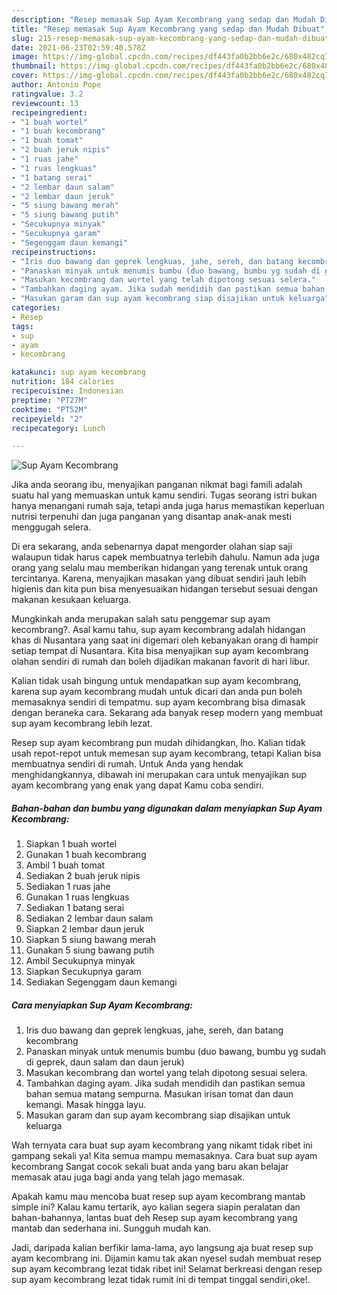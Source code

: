 ```yaml
---
description: "Resep memasak Sup Ayam Kecombrang yang sedap dan Mudah Dibuat"
title: "Resep memasak Sup Ayam Kecombrang yang sedap dan Mudah Dibuat"
slug: 215-resep-memasak-sup-ayam-kecombrang-yang-sedap-dan-mudah-dibuat
date: 2021-06-23T02:59:40.578Z
image: https://img-global.cpcdn.com/recipes/df443fa0b2bb6e2c/680x482cq70/sup-ayam-kecombrang-foto-resep-utama.jpg
thumbnail: https://img-global.cpcdn.com/recipes/df443fa0b2bb6e2c/680x482cq70/sup-ayam-kecombrang-foto-resep-utama.jpg
cover: https://img-global.cpcdn.com/recipes/df443fa0b2bb6e2c/680x482cq70/sup-ayam-kecombrang-foto-resep-utama.jpg
author: Antonio Pope
ratingvalue: 3.2
reviewcount: 13
recipeingredient:
- "1 buah wortel"
- "1 buah kecombrang"
- "1 buah tomat"
- "2 buah jeruk nipis"
- "1 ruas jahe"
- "1 ruas lengkuas"
- "1 batang serai"
- "2 lembar daun salam"
- "2 lembar daun jeruk"
- "5 siung bawang merah"
- "5 siung bawang putih"
- "Secukupnya minyak"
- "Secukupnya garam"
- "Segenggam daun kemangi"
recipeinstructions:
- "Iris duo bawang dan geprek lengkuas, jahe, sereh, dan batang kecombrang"
- "Panaskan minyak untuk menumis bumbu (duo bawang, bumbu yg sudah di geprek, daun salam dan daun jeruk)"
- "Masukan kecombrang dan wortel yang telah dipotong sesuai selera."
- "Tambahkan daging ayam. Jika sudah mendidih dan pastikan semua bahan semua matang sempurna. Masukan irisan tomat dan daun kemangi. Masak hingga layu."
- "Masukan garam dan sup ayam kecombrang siap disajikan untuk keluarga"
categories:
- Resep
tags:
- sup
- ayam
- kecombrang

katakunci: sup ayam kecombrang 
nutrition: 184 calories
recipecuisine: Indonesian
preptime: "PT27M"
cooktime: "PT52M"
recipeyield: "2"
recipecategory: Lunch

---
```



![Sup Ayam Kecombrang](https://img-global.cpcdn.com/recipes/df443fa0b2bb6e2c/680x482cq70/sup-ayam-kecombrang-foto-resep-utama.jpg)

Jika anda seorang ibu, menyajikan panganan nikmat bagi famili adalah suatu hal yang memuaskan untuk kamu sendiri. Tugas seorang istri bukan hanya menangani rumah saja, tetapi anda juga harus memastikan keperluan nutrisi terpenuhi dan juga panganan yang disantap anak-anak mesti menggugah selera.

Di era  sekarang, anda sebenarnya dapat mengorder olahan siap saji walaupun tidak harus capek membuatnya terlebih dahulu. Namun ada juga orang yang selalu mau memberikan hidangan yang terenak untuk orang tercintanya. Karena, menyajikan masakan yang dibuat sendiri jauh lebih higienis dan kita pun bisa menyesuaikan hidangan tersebut sesuai dengan makanan kesukaan keluarga. 



Mungkinkah anda merupakan salah satu penggemar sup ayam kecombrang?. Asal kamu tahu, sup ayam kecombrang adalah hidangan khas di Nusantara yang saat ini digemari oleh kebanyakan orang di hampir setiap tempat di Nusantara. Kita bisa menyajikan sup ayam kecombrang olahan sendiri di rumah dan boleh dijadikan makanan favorit di hari libur.

Kalian tidak usah bingung untuk mendapatkan sup ayam kecombrang, karena sup ayam kecombrang mudah untuk dicari dan anda pun boleh memasaknya sendiri di tempatmu. sup ayam kecombrang bisa dimasak dengan beraneka cara. Sekarang ada banyak resep modern yang membuat sup ayam kecombrang lebih lezat.

Resep sup ayam kecombrang pun mudah dihidangkan, lho. Kalian tidak usah repot-repot untuk memesan sup ayam kecombrang, tetapi Kalian bisa membuatnya sendiri di rumah. Untuk Anda yang hendak menghidangkannya, dibawah ini merupakan cara untuk menyajikan sup ayam kecombrang yang enak yang dapat Kamu coba sendiri.

<!--inarticleads1-->

##### Bahan-bahan dan bumbu yang digunakan dalam menyiapkan Sup Ayam Kecombrang:

1. Siapkan 1 buah wortel
1. Gunakan 1 buah kecombrang
1. Ambil 1 buah tomat
1. Sediakan 2 buah jeruk nipis
1. Sediakan 1 ruas jahe
1. Gunakan 1 ruas lengkuas
1. Sediakan 1 batang serai
1. Sediakan 2 lembar daun salam
1. Siapkan 2 lembar daun jeruk
1. Siapkan 5 siung bawang merah
1. Gunakan 5 siung bawang putih
1. Ambil Secukupnya minyak
1. Siapkan Secukupnya garam
1. Sediakan Segenggam daun kemangi




<!--inarticleads2-->

##### Cara menyiapkan Sup Ayam Kecombrang:

1. Iris duo bawang dan geprek lengkuas, jahe, sereh, dan batang kecombrang
1. Panaskan minyak untuk menumis bumbu (duo bawang, bumbu yg sudah di geprek, daun salam dan daun jeruk)
1. Masukan kecombrang dan wortel yang telah dipotong sesuai selera.
1. Tambahkan daging ayam. Jika sudah mendidih dan pastikan semua bahan semua matang sempurna. Masukan irisan tomat dan daun kemangi. Masak hingga layu.
1. Masukan garam dan sup ayam kecombrang siap disajikan untuk keluarga




Wah ternyata cara buat sup ayam kecombrang yang nikamt tidak ribet ini gampang sekali ya! Kita semua mampu memasaknya. Cara buat sup ayam kecombrang Sangat cocok sekali buat anda yang baru akan belajar memasak atau juga bagi anda yang telah jago memasak.

Apakah kamu mau mencoba buat resep sup ayam kecombrang mantab simple ini? Kalau kamu tertarik, ayo kalian segera siapin peralatan dan bahan-bahannya, lantas buat deh Resep sup ayam kecombrang yang mantab dan sederhana ini. Sungguh mudah kan. 

Jadi, daripada kalian berfikir lama-lama, ayo langsung aja buat resep sup ayam kecombrang ini. Dijamin kamu tak akan nyesel sudah membuat resep sup ayam kecombrang lezat tidak ribet ini! Selamat berkreasi dengan resep sup ayam kecombrang lezat tidak rumit ini di tempat tinggal sendiri,oke!.

